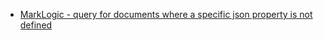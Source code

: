 
- [MarkLogic - query for documents where a specific json property is not defined](/2017/09/46263980/)
